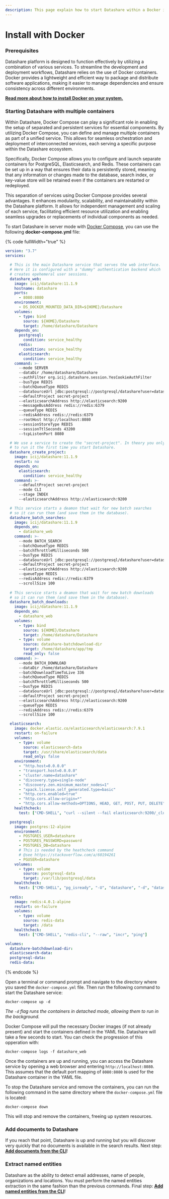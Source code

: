 ```yaml
---
description: This page explain how to start Datashare within a Docker in server mode.
---
```


# Install with Docker

### Prerequisites

Datashare platform is designed to function effectively by utilizing a combination of various services. To streamline the development and deployment workflows, Datashare relies on the use of Docker containers. Docker provides a lightweight and efficient way to package and distribute software applications, making it easier to manage dependencies and ensure consistency across different environments.

[**Read more about how to install Docker on your system.**](https://docs.docker.com/engine/install/)

### Starting Datashare with multiple containers&#x20;

Within Datashare, Docker Compose can play a significant role in enabling the setup of separated and persistent services for essential components. By utilizing Docker Compose, you can define and manage multiple containers as part of a unified service. This allows for seamless orchestration and deployment of interconnected services, each serving a specific purpose within the Datashare ecosystem.

Specifically, Docker Compose allows you to configure and launch separate containers for PostgreSQL, Elasticsearch, and Redis. These containers can be set up in a way that ensures their data is persistently stored, meaning that any information or changes made to the database, search index, or key-value store will be retained even if the containers are restarted or redeployed.

This separation of services using Docker Compose provides several advantages. It enhances modularity, scalability, and maintainability within the Datashare platform. It allows for independent management and scaling of each service, facilitating efficient resource utilization and enabling seamless upgrades or replacements of individual components as needed.

To start Datashare in server mode with [Docker Compose](https://docs.docker.com/compose/), you can use the following **docker-compose.yml** file:

{% code fullWidth="true" %}
```yaml
version: "3.7"
services:

  # This is the main Datashare service that serves the web interface. 
  # Here it is configured with a "dummy" authentication backend which 
  # creates epehemeral user sessions.
  datashare_web:
    image: icij/datashare:11.1.9
    hostname: datashare
    ports:
      - 8080:8080
    environment:
      - DS_DOCKER_MOUNTED_DATA_DIR=${HOME}/Datashare
    volumes:
      - type: bind
        source: ${HOME}/Datashare
        target: /home/datashare/Datashare
    depends_on:
      postgresql:
        condition: service_healthy
      redis:
        condition: service_healthy
      elasticsearch:
        condition: service_healthy
    command: >-
      --mode SERVER
      --dataDir /home/datashare/Datashare    
      --authFilter org.icij.datashare.session.YesCookieAuthFilter
      --busType REDIS
      --batchQueueType REDIS
      --dataSourceUrl jdbc:postgresql://postgresql/datashare?user=datashare\&password=password 
      --defaultProject secret-project
      --elasticsearchAddress http://elasticsearch:9200      
      --messageBusAddress redis://redis:6379
      --queueType REDIS
      --redisAddress redis://redis:6379  
      --rootHost http://localhost:8080
      --sessionStoreType REDIS
      --sessionTtlSeconds 43200
      --tcpListenPort 8080

  # We use a service to create the "secret-project". In theory you only need 
  # to run it the first time you start Datashare. 
  datashare_create_project:
    image: icij/datashare:11.1.9
    restart: no
    depends_on:
      elasticsearch:
        condition: service_healthy
    command: >-
      --defaultProject secret-project 
      --mode CLI 
      --stage INDEX 
      --elasticsearchAddress http://elasticsearch:9200

  # This service starts a deamon that wait for new batch searches 
  # so it can run them (and save them in the database).
  datashare_batch_searches:
    image: icij/datashare:11.1.9
    depends_on:
      - datashare_web
    command: >-
      --mode BATCH_SEARCH 
      --batchQueueType REDIS
      --batchThrottleMilliseconds 500
      --busType REDIS
      --dataSourceUrl jdbc:postgresql://postgresql/datashare?user=datashare\&password=password
      --defaultProject secret-project 
      --elasticsearchAddress http://elasticsearch:9200  
      --queueType REDIS
      --redisAddress redis://redis:6379
      --scrollSize 100  
      
  # This service starts a deamon that wait for new batch downloads
  # so it can run them (and save them in the database).
  datashare_batch_downloads:
    image: icij/datashare:11.1.9
    depends_on:
      - datashare_web
    volumes:
      - type: bind
        source: ${HOME}/Datashare
        target: /home/datashare/Datashare
      - type: volume
        source: datashare-batchdownload-dir
        target: /home/datashare/app/tmp
        read_only: false
    command: >-
      --mode BATCH_DOWNLOAD 
      --dataDir /home/datashare/Datashare    
      --batchDownloadTimeToLive 336
      --batchQueueType REDIS
      --batchThrottleMilliseconds 500
      --busType REDIS
      --dataSourceUrl jdbc:postgresql://postgresql/datashare?user=datashare\&password=password
      --defaultProject secret-project 
      --elasticsearchAddress http://elasticsearch:9200  
      --queueType REDIS
      --redisAddress redis://redis:6379
      --scrollSize 100

  elasticsearch:
    image: docker.elastic.co/elasticsearch/elasticsearch:7.9.1
    restart: on-failure
    volumes:
      - type: volume
        source: elasticsearch-data
        target: /usr/share/elasticsearch/data
        read_only: false
    environment:
      - "http.host=0.0.0.0"
      - "transport.host=0.0.0.0"
      - "cluster.name=datashare"
      - "discovery.type=single-node"
      - "discovery.zen.minimum_master_nodes=1"
      - "xpack.license.self_generated.type=basic"
      - "http.cors.enabled=true"
      - "http.cors.allow-origin=*"
      - "http.cors.allow-methods=OPTIONS, HEAD, GET, POST, PUT, DELETE"
    healthcheck:
      test: ["CMD-SHELL", "curl --silent --fail elasticsearch:9200/_cluster/health || exit 1"]

  postgresql:
    image: postgres:12-alpine
    environment:
      - POSTGRES_USER=datashare
      - POSTGRES_PASSWORD=password
      - POSTGRES_DB=datashare
      # This is needed by the heathcheck command
      # @see https://stackoverflow.com/a/60194261
      - PGUSER=datashare
    volumes:
      - type: volume
        source: postgresql-data
        target: /var/lib/postgresql/data
    healthcheck:
      test: ["CMD-SHELL", "pg_isready", "-U", "datashare", "-d", "datashare"]
  
  redis:
    image: redis:4.0.1-alpine
    restart: on-failure
    volumes:
      - type: volume
        source: redis-data
        target: /data
    healthcheck:
      test: ["CMD-SHELL", "redis-cli", "--raw", "incr", "ping"]

volumes:
  datashare-batchdownload-dir:
  elasticsearch-data:
  postgresql-data:
  redis-data:
```
{% endcode %}

Open a terminal or command prompt and navigate to the directory where you saved the `docker-compose.yml` file. Then run the following command to start the Datashare service:

```
docker-compose up -d
```

_The `-d` flag runs the containers in detached mode, allowing them to run in the background._

Docker Compose will pull the necessary Docker images (if not already present) and start the containers defined in the YAML file. Datashare will take a few seconds to start. You can check the progression of this opperation with:

```
docker-compose logs -f datashare_web
```

Once the containers are up and running, you can access the Datashare service by opening a web browser and entering `http://localhost:8080`. This assumes that the default port mapping of `8080:8080` is used for the Datashare container in the YAML file.

To stop the Datashare service and remove the containers, you can run the following command in the same directory where the `docker-compose.yml` file is located:

```
docker-compose down
```

This will stop and remove the containers, freeing up system resources.

### Add documents to Datashare

If you reach that point, Datashare is up and running but you will discover very quickly
that no documents is available in the search results. Next step: **[Add documents from the CLI](/server-mode/add-documents-from-the-cli.md)**!

### Extract named entities

Datashare as the ability to detect email addresses, name of people, organizations and locations.
You must perform the named entities extraction in the same fashion than the previous commands. Final step: **[Add named entities from the CLI](/server-mode/add-entities-from-the-cli.md)**!